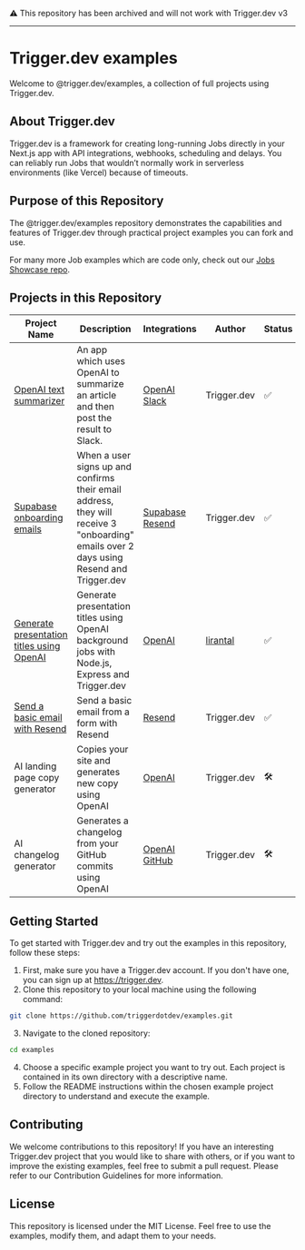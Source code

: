 ⚠️ This repository has been archived and will not work with Trigger.dev v3

---

# Trigger.dev examples

Welcome to @trigger.dev/examples, a collection of full projects using Trigger.dev.

## About Trigger.dev

Trigger.dev is a framework for creating long-running Jobs directly in your Next.js app with API integrations, webhooks, scheduling and delays. You can reliably run Jobs that wouldn’t normally work in serverless environments (like Vercel) because of timeouts.

## Purpose of this Repository

The @trigger.dev/examples repository demonstrates the capabilities and features of Trigger.dev through practical project examples you can fork and use.

For many more Job examples which are code only, check out our [Jobs Showcase repo](https://github.com/triggerdotdev/jobs-showcase).

## Projects in this Repository

| Project Name                                                                                                     | Description                                                                                                                             | Integrations                                                                                                                | Author                                  | Status |
| ---------------------------------------------------------------------------------------------------------------- | --------------------------------------------------------------------------------------------------------------------------------------- | --------------------------------------------------------------------------------------------------------------------------- | --------------------------------------- | ------ |
| [OpenAI text summarizer](https://github.com/triggerdotdev/examples/tree/main/openai-text-summarizer)             | An app which uses OpenAI to summarize an article and then post the result to Slack.                                                     | [OpenAI](https://trigger.dev/docs/integrations/apis/openai) [Slack](https://trigger.dev/docs/integrations/apis/slack)       | Trigger.dev                             | ✅     |
| [Supabase onboarding emails](https://github.com/triggerdotdev/examples/tree/main/supabase-onboarding-emails)     | When a user signs up and confirms their email address, they will receive 3 "onboarding" emails over 2 days using Resend and Trigger.dev | [Supabase](https://trigger.dev/docs/integrations/apis/supabase) [Resend](https://trigger.dev/docs/integrations/apis/resend) | Trigger.dev                             | ✅     |
| [Generate presentation titles using OpenAI](https://github.com/triggerdotdev/examples/tree/main/express-vanilla) | Generate presentation titles using OpenAI background jobs with Node.js, Express and Trigger.dev                                         | [OpenAI](https://trigger.dev/docs/integrations/apis/openai)                                                                 | [lirantal](https://github.com/lirantal) | ✅     |
| [Send a basic email with Resend](https://github.com/triggerdotdev/examples/tree/main/resend)                     | Send a basic email from a form with Resend                                                                                              | [Resend](https://trigger.dev/docs/integrations/apis/resend)                                                                 | Trigger.dev                             | ✅     |
| AI landing page copy generator                                                                                   | Copies your site and generates new copy using OpenAI                                                                                    | [OpenAI](https://trigger.dev/docs/integrations/apis/openai)                                                                 | Trigger.dev                             | 🛠️     |
| AI changelog generator                                                                                           | Generates a changelog from your GitHub commits using OpenAI                                                                             | [OpenAI](https://trigger.dev/docs/integrations/apis/openai) [GitHub](https://trigger.dev/docs/integrations/apis/github)     | Trigger.dev                             | 🛠️     |

## Getting Started

To get started with Trigger.dev and try out the examples in this repository, follow these steps:

1. First, make sure you have a Trigger.dev account. If you don't have one, you can sign up at https://trigger.dev.
2. Clone this repository to your local machine using the following command:

```sh
git clone https://github.com/triggerdotdev/examples.git
```

3. Navigate to the cloned repository:

```sh
cd examples
```

4. Choose a specific example project you want to try out. Each project is contained in its own directory with a descriptive name.
5. Follow the README instructions within the chosen example project directory to understand and execute the example.

## Contributing

We welcome contributions to this repository! If you have an interesting Trigger.dev project that you would like to share with others, or if you want to improve the existing examples, feel free to submit a pull request. Please refer to our Contribution Guidelines for more information.

## License

This repository is licensed under the MIT License. Feel free to use the examples, modify them, and adapt them to your needs.
